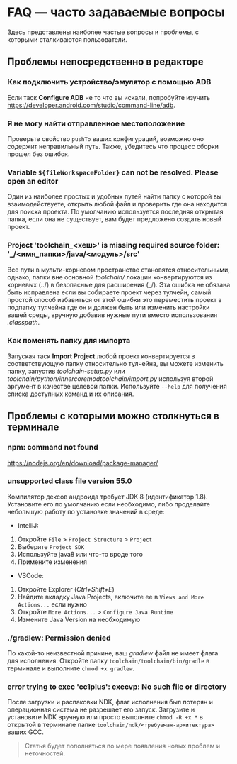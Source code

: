 # FAQ — часто задаваемые вопросы

Здесь представлены наиболее частые вопросы и проблемы, с которыми сталкиваются пользователи.

## Проблемы непосредственно в редакторе

### Как подключить устройство/эмулятор с помощью ADB

Если таск **Configure ADB** не то что вы искали, попробуйте изучить <https://developer.android.com/studio/command-line/adb>.

### Я не могу найти отправленное местоположение

Проверьте свойство `pushTo` ваших конфигураций, возможно оно содержит неправильный путь. Также, убедитесь что процесс сборки прошел без ошибок.

### Variable `${fileWorkspaceFolder}` can not be resolved. Please open an editor

Один из наиболее простых и удобных путей найти папку с которой вы взаимодействуете, открыть любой файл и проверить где она находится для поиска проекта. По умолчанию используется последняя открытая папка, если она не существует, вам будет предложено создать новый проект.

### Project 'toolchain_<хеш>' is missing required source folder: '_/<имя_папки>/java/<модуль>/src'

Все пути в мульти-корневом пространстве становятся относительными, однако, папки вне основной *toolchain/* локации конвертируются из корневых (../) в безопасные для расширения (_/). Эта ошибка не обязана быть исправлена если вы собираете проект через тулчейн, самый простой способ избавиться от этой ошибки это переместить проект в подпапку тулчейна где он и должен быть или изменить настройки вашей среды, вручную добавив нужные пути вместо использования *.classpath*.

### Как поменять папку для импорта

Запуская таск **Import Project** любой проект конвертируется в соответствующую папку относительно тулчейна, вы можете изменить папку, запустив *toolchain-setup.py* или *toolchain/python/innercoremodtoolchain/import.py* используя второй аргумент в качестве целевой папки. Используйте `--help` для получения списка доступных команд и их описания.

## Проблемы с которыми можно столкнуться в терминале

### npm: command not found

<https://nodejs.org/en/download/package-manager/>

### unsupported class file version 55.0

Компилятор дексов андроида требует JDK 8 (идентификатор 1.8). Установите его по умолчанию если необходимо, либо проделайте небольшую работу по установке значений в среде:

- IntelliJ:

1. Откройте `File` > `Project Structure` > `Project`
2. Выберите `Project SDK`
3. Используйте java8 или что-то вроде того
4. Примените изменения

- VSCode:

1. Откройте Explorer (*Ctrl+Shift+E*)
2. Найдите вкладку Java Projects, включите ее в `Views and More Actions...` если нужно
3. Откройте `More Actions...` > `Configure Java Runtime`
4. Измените Java Version на необходимую

### ./gradlew: Permission denied

По какой-то неизвестной причине, ваш *gradlew* файл не имеет флага для исполнения. Откройте папку `toolchain/toolchain/bin/gradle` в терминале и выполните `chmod +x gradlew`.

### error trying to exec 'cc1plus': execvp: No such file or directory

После загрузки и распаковки NDK, флаг исполнения был потерян и операционная система не разрешает его запуск. Загрузите и установите NDK вручную или просто выполните `chmod -R +x *` в открытой в терминале папке `toolchain/ndk/<требуемая-архитектура>` ваших GCC.

> Статья будет пополняться по мере появления новых проблем и неточностей.
